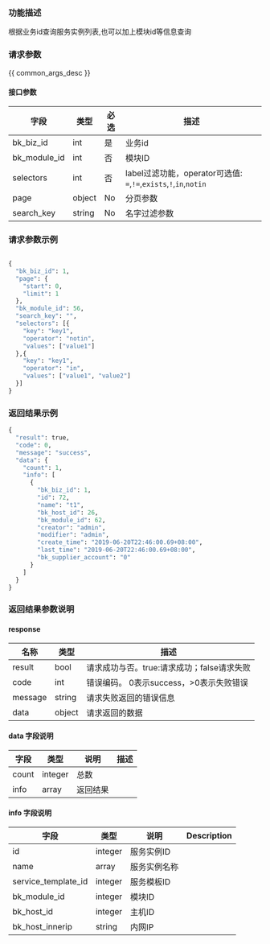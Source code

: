 ### 功能描述

根据业务id查询服务实例列表,也可以加上模块id等信息查询

### 请求参数

{{ common_args_desc }}

#### 接口参数

| 字段                 |  类型      | 必选	   |  描述                 |
|----------------------|------------|--------|-----------------------|
| bk_biz_id            | int  | 是   | 业务id |
| bk_module_id         | int  | 否   | 模块ID |
| selectors            | int  | 否   | label过滤功能，operator可选值: `=`,`!=`,`exists`,`!`,`in`,`notin`|
| page         | object  | No   | 分页参数 |
| search_key         | string  | No   | 名字过滤参数 |


### 请求参数示例

```python

{
  "bk_biz_id": 1,
  "page": {
    "start": 0,
    "limit": 1
  },
  "bk_module_id": 56,
  "search_key": "",
  "selectors": [{
    "key": "key1",
    "operator": "notin",
    "values": ["value1"]
  },{
    "key": "key1",
    "operator": "in",
    "values": ["value1", "value2"]
  }]
}

```

### 返回结果示例

```python
{
  "result": true,
  "code": 0,
  "message": "success",
  "data": {
    "count": 1,
    "info": [
      {
        "bk_biz_id": 1,
        "id": 72,
        "name": "t1",
        "bk_host_id": 26,
        "bk_module_id": 62,
        "creator": "admin",
        "modifier": "admin",
        "create_time": "2019-06-20T22:46:00.69+08:00",
        "last_time": "2019-06-20T22:46:00.69+08:00",
        "bk_supplier_account": "0"
      }
    ]
  }
}
```

### 返回结果参数说明

#### response

| 名称  | 类型  | 描述 |
|---|---|---|
| result | bool | 请求成功与否。true:请求成功；false请求失败 |
| code | int | 错误编码。 0表示success，>0表示失败错误 |
| message | string | 请求失败返回的错误信息 |
| data | object | 请求返回的数据 |

#### data 字段说明

| 字段|类型|说明|描述|
|---|---|---|---|
|count|integer|总数||
|info|array|返回结果||

#### info 字段说明

| 字段|类型|说明|Description|
|---|---|---|---|
|id|integer|服务实例ID||
|name|array|服务实例名称||
|service_template_id|integer|服务模板ID||
|bk_module_id|integer|模块ID||
|bk_host_id|integer|主机ID||
|bk_host_innerip|string|内网IP||
